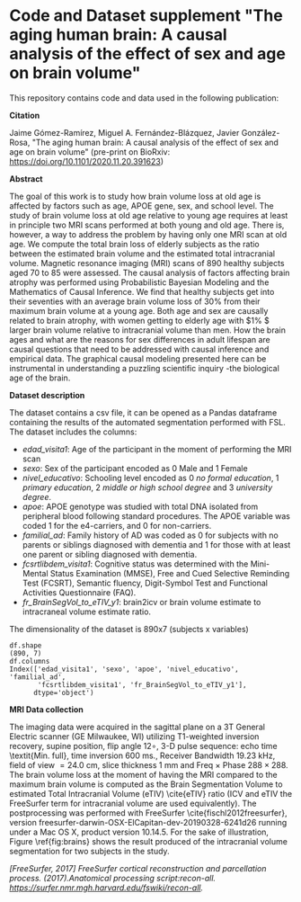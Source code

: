 # Code and Dataset supplement "The aging human brain: A causal analysis of the effect of sex and age on brain volume"

This repository contains code and data used in the following publication:

**Citation**

Jaime Gómez-Ramírez, Miguel A. Fernández-Blázquez, Javier González-Rosa, "The aging human brain: A causal analysis of the effect of sex and age on brain volume" (pre-print on BioRxiv: https://doi.org/10.1101/2020.11.20.391623)

**Abstract**

The goal of this work is to study how brain volume loss at old age is affected by factors such as age, APOE gene, sex, and school level. The study of brain volume loss at old age relative to young age requires at least in principle two MRI scans performed at both young and old age. There is, however, a way to address the problem by having only one MRI scan at old age. We compute the total brain loss of elderly subjects as the ratio between the estimated brain volume and the estimated total intracranial volume. Magnetic resonance imaging (MRI) scans of 890 healthy subjects aged 70 to 85 were assessed. The causal analysis of factors affecting brain atrophy was performed using Probabilistic Bayesian Modeling and the Mathematics of Causal Inference.
We find that healthy subjects get into their seventies with an average brain volume loss of $30\%$ from their maximum brain volume at a young age. Both age and sex are causally related to brain atrophy, with women getting to elderly age with $1\% $ larger brain volume relative to intracranial volume than men. 
How the brain ages and what are the reasons for sex differences in adult lifespan are causal questions that need to be addressed with causal inference and empirical data. The graphical causal modeling presented here can be instrumental in understanding a puzzling scientific inquiry -the biological age of the brain.

**Dataset description**

The dataset contains a csv file, it can be opened as a Pandas dataframe containing the results of the automated segmentation performed with FSL. The dataset includes the columns:

- _edad_visita1_: Age of the participant in the moment of performing the MRI scan 
- _sexo_: Sex of the participant encoded as 0 Male and 1 Female
- _nivel_educativo_: Schooling level encoded as 0 _no formal education_, 1 _primary education_, 2 _middle or high school degree_ and 3 _university degree_. 
- _apoe_: APOE genotype was studied with total DNA isolated from peripheral blood following standard procedures. The APOE variable was coded 1 for the e4-carriers, and 0 for non-carriers. 
- _familial_ad_: Family history of AD was coded as 0 for subjects with no parents or siblings diagnosed with dementia and 1 for those with at least one parent or sibling diagnosed with dementia.
- _fcsrtlibdem_visita1_: Cognitive status was determined with the Mini-Mental Status Examination (MMSE), Free and Cued Selective Reminding Test (FCSRT), Semantic fluency, Digit-Symbol Test and Functional Activities Questionnaire (FAQ). 
- _fr_BrainSegVol_to_eTIV_y1_: brain2icv or brain volume estimate to intracraneal volume estimate ratio. 

The dimensionality of the dataset is 890x7 (subjects x variables)
```
df.shape
(890, 7)
df.columns
Index(['edad_visita1', 'sexo', 'apoe', 'nivel_educativo', 'familial_ad',
       'fcsrtlibdem_visita1', 'fr_BrainSegVol_to_eTIV_y1'],
      dtype='object')
```   
**MRI Data collection**

The imaging data were acquired in the sagittal plane on a 3T General Electric scanner (GE Milwaukee, WI) utilizing T1-weighted inversion recovery, supine position, flip angle $12\circ$, 3-D pulse sequence: echo time \textit{Min. full}, time inversion 600 ms., Receiver Bandwidth $19.23$ kHz, field of view $= 24.0$ cm, slice thickness $1$ mm and Freq $\times$ Phase $288 \times 288$. The brain volume loss at the moment of having the MRI compared to the maximum brain volume is computed as the Brain Segmentation Volume to estimated Total Intracranial Volume (eTIV) \cite{eTIV} ratio (ICV and eTIV the FreeSurfer term for intracranial volume are used equivalently). The postprocessing was performed with FreeSurfer \cite{fischl2012freesurfer}, version freesurfer-darwin-OSX-ElCapitan-dev-20190328-6241d26 running under a Mac OS X, product version 10.14.5. For the sake of illustration, Figure \ref{fig:brains} shows the result produced of the intracranial volume segmentation for two subjects in the study. 

_[FreeSurfer, 2017] FreeSurfer cortical reconstruction and parcellation process. (2017).Anatomical processing script:recon-all.
https://surfer.nmr.mgh.harvard.edu/fswiki/recon-all._

